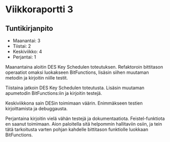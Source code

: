 # Viikkoraportti 3

## Tuntikirjanpito
* Maanantai: 3
* Tiistai: 2
* Keskiviikko: 4
* Perjantai: 1

Maanantaina aloitin DES Key Schedulen toteutuksen. Refaktoroin bittitason operaatiot 
omaksi luokakseen BitFunctions, lisäsin siihen muutaman metodin ja kirjoitin niille testit.

Tiistaina jatkoin DES Key Schedulen toteutusta. Lisäsin muutaman apumetodin BitFunctions:iin
ja kirjoitin testejä.

Keskiviikkona sain DESin toimimaan väärin. Enimmäkseen testien kirjoittamista ja debuggausta.

Perjantaina kirjoitin vielä vähän testejä ja dokumentaatiota. Feistel-funktiota en saanut
toimimaan. Aion paloitella sitä helpommin hallitaviin osiin, ja tein tätä tarkoitusta varten
pohjan kahdelle bittitason funktiolle luokkaan BitFunctions.
